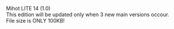 Mihot LITE 14 (1.0)
<br>
This edition will be updated only when 3 new main versions occour.
<br>
File size is ONLY 100KB! 

